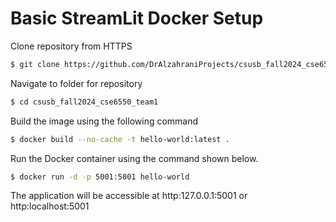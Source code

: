 # Basic StreamLit Docker Setup

Clone repository from HTTPS

```bash
$ git clone https://github.com/DrAlzahraniProjects/csusb_fall2024_cse6550_team1.git
```

Navigate to folder for repository

```bash
$ cd csusb_fall2024_cse6550_team1
```

Build the image using the following command

```bash
$ docker build --no-cache -t hello-world:latest .
```

Run the Docker container using the command shown below.

```bash
$ docker run -d -p 5001:5001 hello-world
```

The application will be accessible at http:127.0.0.1:5001 or http:localhost:5001
